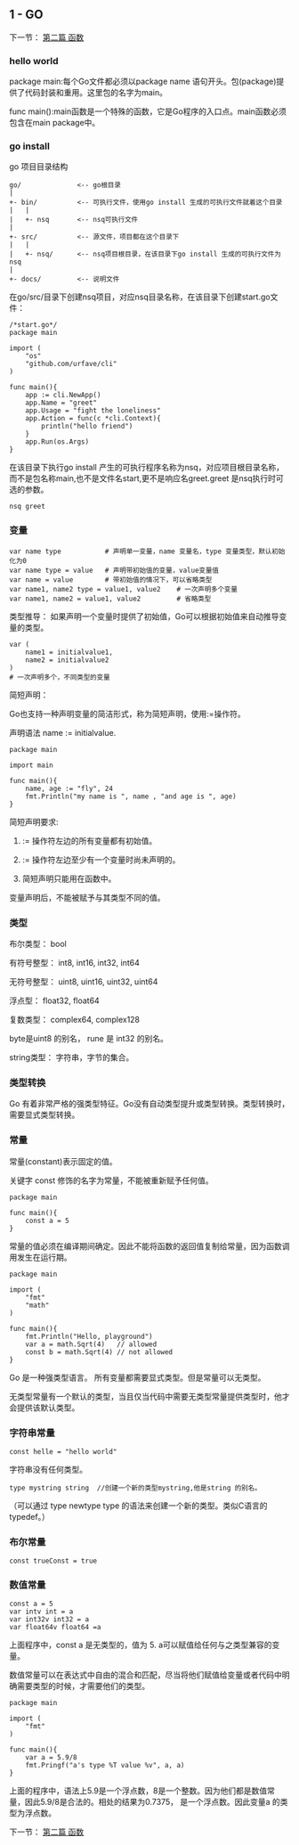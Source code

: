## 1 - GO

下一节： [第二篇 函数](https://github.com/zhudingsuifeng/go/blob/master/docs/goFunction.md)

### hello world

package main:每个Go文件都必须以package name 语句开头。包(package)提供了代码封装和重用。这里包的名字为main。

func main():main函数是一个特殊的函数，它是Go程序的入口点。main函数必须包含在main package中。

### go install

go 项目目录结构

```
go/              <-- go根目录
|
+- bin/          <-- 可执行文件，使用go install 生成的可执行文件就着这个目录
|   |
|   +- nsq       <-- nsq可执行文件
|
+- src/          <-- 源文件，项目都在这个目录下
|   |
|   +- nsq/      <-- nsq项目根目录，在该目录下go install 生成的可执行文件为nsq
|
+- docs/         <-- 说明文件
```

在go/src/目录下创建nsq项目，对应nsq目录名称，在该目录下创建start.go文件：

```
/*start.go*/
package main

import (
    "os"
    "github.com/urfave/cli"
)

func main(){
    app := cli.NewApp()
    app.Name = "greet"
    app.Usage = "fight the loneliness"
    app.Action = func(c *cli.Context){
        println("hello friend")
    }
    app.Run(os.Args)
}
```

在该目录下执行go install 产生的可执行程序名称为nsq，对应项目根目录名称，而不是包名称main,也不是文件名start,更不是响应名greet.greet 是nsq执行时可选的参数。

```
nsq greet
```

### 变量

```
var name type           # 声明单一变量，name 变量名，type 变量类型，默认初始化为0
var name type = value   # 声明带初始值的变量，value变量值
var name = value        # 带初始值的情况下，可以省略类型
var name1, name2 type = value1, value2    # 一次声明多个变量
var name1, name2 = value1, value2         # 省略类型
```

类型推导： 如果声明一个变量时提供了初始值，Go可以根据初始值来自动推导变量的类型。

```
var (
    name1 = initialvalue1,
    name2 = initialvalue2
)
# 一次声明多个，不同类型的变量
```

简短声明：

Go也支持一种声明变量的简洁形式，称为简短声明，使用:=操作符。

声明语法 name := initialvalue.

```
package main

import main

func main(){
    name, age := "fly", 24
    fmt.Println("my name is ", name , "and age is ", age)
}
```

简短声明要求:

1. := 操作符左边的所有变量都有初始值。

2. := 操作符左边至少有一个变量时尚未声明的。

3. 简短声明只能用在函数中。

变量声明后，不能被赋予与其类型不同的值。

### 类型

布尔类型： bool

有符号整型： int8, int16, int32, int64

无符号整型： uint8, uint16, uint32, uint64

浮点型： float32, float64

复数类型： complex64, complex128

byte是uint8 的别名， rune 是 int32 的别名。

string类型： 字符串，字节的集合。

### 类型转换

Go 有着非常严格的强类型特征。Go没有自动类型提升或类型转换。类型转换时，需要显式类型转换。

### 常量

常量(constant)表示固定的值。

关键字 const 修饰的名字为常量，不能被重新赋予任何值。

```
package main

func main(){
    const a = 5
}
```

常量的值必须在编译期间确定。因此不能将函数的返回值复制给常量，因为函数调用发生在运行期。

```
package main

import (
    "fmt"
    "math"
)

func main(){
    fmt.Println("Hello, playground")
    var a = math.Sqrt(4)   // allowed
    const b = math.Sqrt(4) // not allowed
}
```

Go 是一种强类型语言。 所有变量都需要显式类型。但是常量可以无类型。 

无类型常量有一个默认的类型，当且仅当代码中需要无类型常量提供类型时，他才会提供该默认类型。

### 字符串常量

```
const helle = "hello world"
```

字符串没有任何类型。

```
type mystring string  //创建一个新的类型mystring,他是string 的别名。
```

（可以通过 type newtype type 的语法来创建一个新的类型。类似C语言的typedef。）

### 布尔常量

```
const trueConst = true
```

### 数值常量

```
const a = 5
var intv int = a
var int32v int32 = a
var float64v float64 =a
```

上面程序中，const a 是无类型的，值为 5. a可以赋值给任何与之类型兼容的变量。

数值常量可以在表达式中自由的混合和匹配，尽当将他们赋值给变量或者代码中明确需要类型的时候，才需要他们的类型。

```
package main

import (
    "fmt"
)

func main(){
    var a = 5.9/8
    fmt.Pringf("a's type %T value %v", a, a)
}
```

上面的程序中，语法上5.9是一个浮点数，8是一个整数。因为他们都是数值常量，因此5.9/8是合法的。相处的结果为0.7375， 是一个浮点数。因此变量a 的类型为浮点数。

下一节： [第二篇 函数](https://github.com/zhudingsuifeng/go/blob/master/docs/goFunction.md)